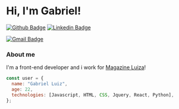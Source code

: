 # Hi, I'm Gabriel!
[![Github Badge](https://img.shields.io/badge/-Github-000?style=flat-square&logo=Github&logoColor=white&link=https://github.com/gabrielluiz98)](https://github.com/gabrielluiz98)
[![Linkedin Badge](https://img.shields.io/badge/-LinkedIn-blue?style=flat-square&logo=Linkedin&logoColor=white&link=https://www.linkedin.com/in/gabriel-luiz-da-silva-083703139/)](https://www.linkedin.com/in/gabriel-luiz-da-silva-083703139/)

[![Gmail Badge](ttps://img.shields.io/badge/Gmail-D14836?style=for-the-badge&logo=gmail&logoColor=white&link=https://www.linkedin.com/in/gabriel-luiz-da-silva-083703139/)](https://www.linkedin.com/in/gabriel-luiz-da-silva-083703139/)

### About me
I'm a front-end developer and i work for <a href="https://www.magazineluiza.com.br">Magazine Luiza</a>!

```javascript
const user = {
  name: "Gabriel Luiz",
  age: 22,
  technologies: [Javascript, HTML, CSS, Jquery, React, Python],
};
```
